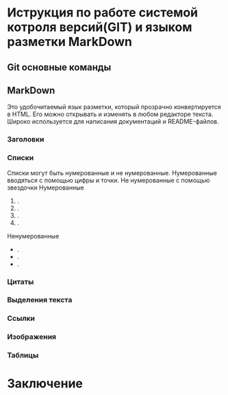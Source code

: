 # Иструкция по работе системой котроля версий(GIT) и языком разметки MarkDown
## Git основные команды  

## MarkDown 
Это удобочитаемый язык разметки, который прозрачно конвертируется в HTML. Его можно открывать и изменять в любом редакторе текста. Широко используется для написания документаций и README-файлов.
### Заголовки

### Списки
Списки могут быть нумерованные и не нумерованные. Нумерованные вводяться с помощью цифры и точки. Не нумерованные с помощью звездочки
Нумерованные
1. .
2. .
3. .
4. .

Ненумерованные
* .
* .
* .

### Цитаты

### Выделения текста

### Ссылки

### Изображения

### Таблицы 

# Заключение